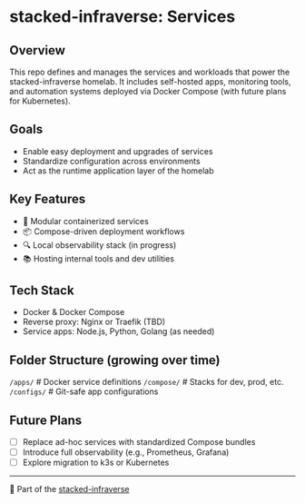# stacked-infraverse: Services

## Overview
This repo defines and manages the services and workloads that power the stacked-infraverse
homelab. It includes self-hosted apps, monitoring tools, and automation systems deployed
via Docker Compose (with future plans for Kubernetes).

## Goals
- Enable easy deployment and upgrades of services
- Standardize configuration across environments
- Act as the runtime application layer of the homelab

## Key Features
- 🧱 Modular containerized services
- 📦 Compose-driven deployment workflows
- 🔍 Local observability stack (in progress)
- 📚 Hosting internal tools and dev utilities

## Tech Stack
- Docker & Docker Compose
- Reverse proxy: Nginx or Traefik (TBD)
- Service apps: Node.js, Python, Golang (as needed)

## Folder Structure (growing over time)
`/apps/` # Docker service definitions
`/compose/` # Stacks for dev, prod, etc.
`/configs/` # Git-safe app configurations


## Future Plans
- [ ] Replace ad-hoc services with standardized Compose bundles
- [ ] Introduce full observability (e.g., Prometheus, Grafana)
- [ ] Explore migration to k3s or Kubernetes

---

🔗 Part of the [stacked-infraverse](https://github.com/stacked-infraverse)